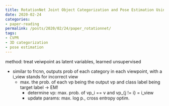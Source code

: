 ```yaml
---
title: RotationNet Joint Object Categorization and Pose Estimation Using Multiviews from Unsupervised Viewpoints
date: 2020-02-24
categories:
- paper-reading
permalink: /posts/2020/02/24/paper_rotationnet/
tags:
- CVPR
- 3D categorization
- pose estimation
---
```


method: treat veiwpoint as latent variables, learned unsupervised
- similar to frcnn, outputs prob of each category in each viewpoint, with a i_view stands for incorrect view
    - max. the prob. of each vp being the output vp and class label being target label -> EM!
        - determine vp: max. prob. of vp_i == v and vp_{j != i} = i_view
        - update params: max. log p., cross entropy optim.
